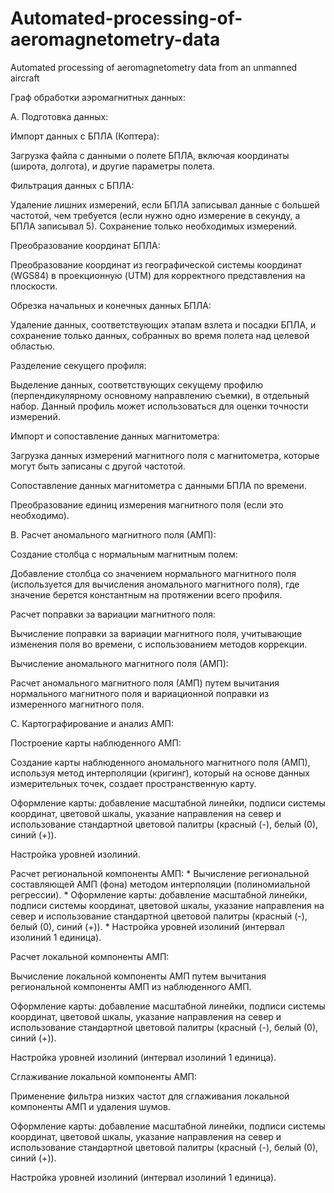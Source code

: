 # Automated-processing-of-aeromagnetometry-data
Automated processing of aeromagnetometry data from an unmanned aircraft

Граф обработки аэромагнитных данных:

A. Подготовка данных:

Импорт данных с БПЛА (Коптера):

Загрузка файла с данными о полете БПЛА, включая координаты (широта, долгота), и другие параметры полета.

Фильтрация данных с БПЛА:

Удаление лишних измерений, если БПЛА записывал данные с большей частотой, чем требуется (если нужно одно измерение в секунду, а БПЛА записывал 5). Сохранение только необходимых измерений.

Преобразование координат БПЛА:

Преобразование координат из географической системы координат (WGS84) в проекционную (UTM) для корректного представления на плоскости.

Обрезка начальных и конечных данных БПЛА:

Удаление данных, соответствующих этапам взлета и посадки БПЛА, и сохранение только данных, собранных во время полета над целевой областью.

Разделение секущего профиля:

Выделение данных, соответствующих секущему профилю (перпендикулярному основному направлению съемки), в отдельный набор. Данный профиль может использоваться для оценки точности измерений.

Импорт и сопоставление данных магнитометра:

Загрузка данных измерений магнитного поля с магнитометра, которые могут быть записаны с другой частотой.

Сопоставление данных магнитометра с данными БПЛА по времени.

Преобразование единиц измерения магнитного поля (если это необходимо).

B. Расчет аномального магнитного поля (АМП):


Создание столбца с нормальным магнитным полем:

Добавление столбца со значением нормального магнитного поля (используется для вычисления аномального магнитного поля), где значение берется константным на протяжении всего профиля.

Расчет поправки за вариации магнитного поля:

Вычисление поправки за вариации магнитного поля, учитывающие изменения поля во времени, с использованием методов коррекции.

Вычисление аномального магнитного поля (АМП):

Расчет аномального магнитного поля (АМП) путем вычитания нормального магнитного поля и вариационной поправки из измеренного магнитного поля.

C. Картографирование и анализ АМП:


Построение карты наблюденного АМП:

Создание карты наблюденного аномального магнитного поля (АМП), используя метод интерполяции (кригинг), который на основе данных измерительных точек, создает пространственную карту.

Оформление карты: добавление масштабной линейки, подписи системы координат, цветовой шкалы, указание направления на север и использование стандартной цветовой палитры (красный (-), белый (0), синий (+)).

Настройка уровней изолиний.

Расчет региональной компоненты АМП: * Вычисление региональной составляющей АМП (фона) методом интерполяции (полиномиальной регрессии). * Оформление карты: добавление масштабной линейки, подписи системы координат, цветовой шкалы, указание направления на север и использование стандартной цветовой палитры (красный (-), белый (0), синий (+)). * Настройка уровней изолиний (интервал изолиний 1 единица).

Расчет локальной компоненты АМП:

Вычисление локальной компоненты АМП путем вычитания региональной компоненты АМП из наблюденного АМП.

Оформление карты: добавление масштабной линейки, подписи системы координат, цветовой шкалы, указание направления на север и использование стандартной цветовой палитры (красный (-), белый (0), синий (+)).

Настройка уровней изолиний (интервал изолиний 1 единица).

Сглаживание локальной компоненты АМП:

Применение фильтра низких частот для сглаживания локальной компоненты АМП и удаления шумов.

Оформление карты: добавление масштабной линейки, подписи системы координат, цветовой шкалы, указание направления на север и использование стандартной цветовой палитры (красный (-), белый (0), синий (+)).

Настройка уровней изолиний (интервал изолиний 1 единица).
